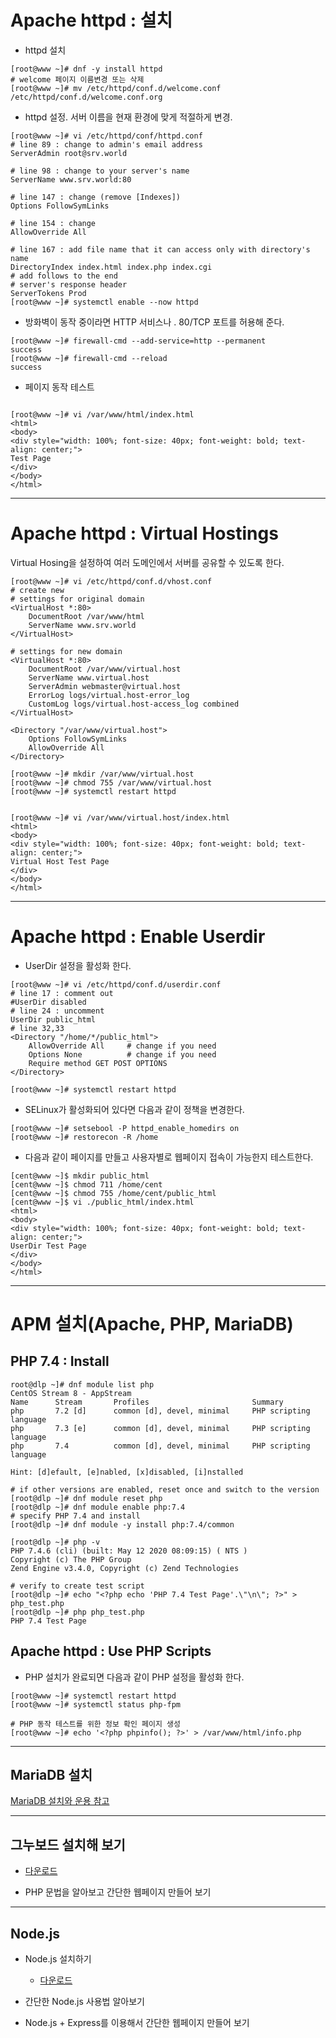 # Apache httpd : 설치

- httpd 설치

```
[root@www ~]# dnf -y install httpd
# welcome 페이지 이름변경 또는 삭제
[root@www ~]# mv /etc/httpd/conf.d/welcome.conf /etc/httpd/conf.d/welcome.conf.org
```

- httpd 설정. 서버 이름을 현재 환경에 맞게 적절하게 변경.

```
[root@www ~]# vi /etc/httpd/conf/httpd.conf
# line 89 : change to admin's email address
ServerAdmin root@srv.world

# line 98 : change to your server's name
ServerName www.srv.world:80

# line 147 : change (remove [Indexes])
Options FollowSymLinks

# line 154 : change
AllowOverride All

# line 167 : add file name that it can access only with directory's name
DirectoryIndex index.html index.php index.cgi
# add follows to the end
# server's response header
ServerTokens Prod
[root@www ~]# systemctl enable --now httpd
```

- 방화벽이 동작 중이라면  HTTP 서비스나 .  80/TCP 포트를 허용해 준다.

```
[root@www ~]# firewall-cmd --add-service=http --permanent
success
[root@www ~]# firewall-cmd --reload
success
```

- 페이지 동작 테스트

```

[root@www ~]# vi /var/www/html/index.html
<html>
<body>
<div style="width: 100%; font-size: 40px; font-weight: bold; text-align: center;">
Test Page
</div>
</body>
</html>
```

* * * 
# Apache httpd : Virtual Hostings

Virtual Hosing을 설정하여 여러 도메인에서 서버를 공유할 수 있도록 한다.

```
[root@www ~]# vi /etc/httpd/conf.d/vhost.conf
# create new
# settings for original domain
<VirtualHost *:80>
    DocumentRoot /var/www/html
    ServerName www.srv.world
</VirtualHost>

# settings for new domain
<VirtualHost *:80>
    DocumentRoot /var/www/virtual.host
    ServerName www.virtual.host
    ServerAdmin webmaster@virtual.host
    ErrorLog logs/virtual.host-error_log
    CustomLog logs/virtual.host-access_log combined
</VirtualHost>

<Directory "/var/www/virtual.host">
    Options FollowSymLinks
    AllowOverride All
</Directory>

[root@www ~]# mkdir /var/www/virtual.host
[root@www ~]# chmod 755 /var/www/virtual.host
[root@www ~]# systemctl restart httpd
```

```

[root@www ~]# vi /var/www/virtual.host/index.html
<html>
<body>
<div style="width: 100%; font-size: 40px; font-weight: bold; text-align: center;">
Virtual Host Test Page
</div>
</body>
</html>
```
* * * 
# Apache httpd : Enable Userdir

- UserDir 설정을 활성화 한다.

```
[root@www ~]# vi /etc/httpd/conf.d/userdir.conf
# line 17 : comment out
#UserDir disabled
# line 24 : uncomment
UserDir public_html
# line 32,33
<Directory "/home/*/public_html">
    AllowOverride All     # change if you need
    Options None          # change if you need
    Require method GET POST OPTIONS
</Directory>

[root@www ~]# systemctl restart httpd
```

- SELinux가 활성화되어 있다면 다음과 같이 정책을 변경한다.

```
[root@www ~]# setsebool -P httpd_enable_homedirs on
[root@www ~]# restorecon -R /home
```

- 다음과 같이 페이지를 만들고 사용자별로 웹페이지 접속이 가능한지 테스트한다.

```
[cent@www ~]$ mkdir public_html
[cent@www ~]$ chmod 711 /home/cent
[cent@www ~]$ chmod 755 /home/cent/public_html
[cent@www ~]$ vi ./public_html/index.html
<html>
<body>
<div style="width: 100%; font-size: 40px; font-weight: bold; text-align: center;">
UserDir Test Page
</div>
</body>
</html>
```

* * * 
# APM 설치(Apache, PHP, MariaDB)

## PHP 7.4 : Install

```
root@dlp ~]# dnf module list php
CentOS Stream 8 - AppStream
Name      Stream       Profiles                       Summary
php       7.2 [d]      common [d], devel, minimal     PHP scripting language
php       7.3 [e]      common [d], devel, minimal     PHP scripting language
php       7.4          common [d], devel, minimal     PHP scripting language

Hint: [d]efault, [e]nabled, [x]disabled, [i]nstalled

# if other versions are enabled, reset once and switch to the version
[root@dlp ~]# dnf module reset php
[root@dlp ~]# dnf module enable php:7.4
# specify PHP 7.4 and install
[root@dlp ~]# dnf module -y install php:7.4/common

[root@dlp ~]# php -v
PHP 7.4.6 (cli) (built: May 12 2020 08:09:15) ( NTS )
Copyright (c) The PHP Group
Zend Engine v3.4.0, Copyright (c) Zend Technologies

# verify to create test script
[root@dlp ~]# echo "<?php echo 'PHP 7.4 Test Page'.\"\n\"; ?>" > php_test.php
[root@dlp ~]# php php_test.php
PHP 7.4 Test Page

````

## Apache httpd : Use PHP Scripts

- PHP 설치가 완료되면 다음과 같이 PHP 설정을 활성화 한다.
```
[root@www ~]# systemctl restart httpd
[root@www ~]# systemctl status php-fpm

# PHP 동작 테스트를 위한 정보 확인 페이지 생성 
[root@www ~]# echo '<?php phpinfo(); ?>' > /var/www/html/info.php
```

* * * 
## MariaDB 설치

[MariaDB 설치와 운용 참고](https://github.com/yonggyo1125/curriculumLinux/tree/master/Linux2/6~7%EC%9D%BC%EC%B0%A8(6h)%20-%20%EB%8D%B0%EC%9D%B4%ED%84%B0%EB%B2%A0%EC%9D%B4%EC%8A%A4%20%EC%84%9C%EB%B2%84#mariadb-%EC%84%A4%EC%B9%98%EC%99%80-%EC%9A%B4%EC%98%81)


* * * 
## 그누보드 설치해 보기

- [다운로드](https://sir.kr/g5_pds)

- PHP 문법을 알아보고 간단한 웹페이지 만들어 보기

* * * 
## Node.js 

- Node.js 설치하기
	- [다운로드](https://nodejs.org/ko/)

- 간단한 Node.js 사용법 알아보기
- Node.js + Express를 이용해서 간단한 웹페이지 만들어 보기
